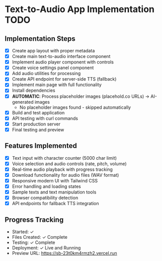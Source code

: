 # Text-to-Audio App Implementation TODO

## Implementation Steps

- [x] Create app layout with proper metadata
- [x] Create main text-to-audio interface component
- [x] Implement audio player component with controls
- [x] Create voice settings panel component
- [x] Add audio utilities for processing
- [x] Create API endpoint for server-side TTS (fallback)
- [x] Implement main page with full functionality
- [x] Install dependencies
- [x] **AUTOMATIC**: Process placeholder images (placehold.co URLs) → AI-generated images
  - No placeholder images found - skipped automatically
- [x] Build and test application
- [x] API testing with curl commands
- [x] Start production server
- [x] Final testing and preview

## Features Implemented
- [x] Text input with character counter (5000 char limit)
- [x] Voice selection and audio controls (rate, pitch, volume)
- [x] Real-time audio playback with progress tracking
- [x] Download functionality for audio files (WAV format)
- [x] Responsive modern UI with Tailwind CSS
- [x] Error handling and loading states
- [x] Sample texts and text manipulation tools
- [x] Browser compatibility detection
- [x] API endpoints for fallback TTS integration

## Progress Tracking
- Started: ✓
- Files Created: ✓ Complete
- Testing: ✓ Complete
- Deployment: ✓ Live and Running
- Preview URL: https://sb-23t0km4rmzh2.vercel.run